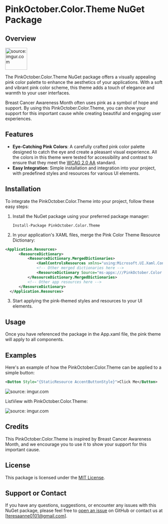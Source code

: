 # PinkOctober.Color.Theme NuGet Package

## Overview

<img src="https://i.imgur.com/tPXxHJM.png" title="source: imgur.com" width="70"/>  

The PinkOctober.Color.Theme NuGet package offers a visually appealing pink color palette to enhance the aesthetics of your applications. With a soft and vibrant pink color scheme, this theme adds a touch of elegance and warmth to your user interfaces.

Breast Cancer Awareness Month often uses pink as a symbol of hope and support. By using this PinkOctober.Color.Theme, you can show your support for this important cause while creating beautiful and engaging user experiences.

## Features

- **Eye-Catching Pink Colors**: A carefully crafted pink color palette designed to catch the eye and create a pleasant visual experience. All the colors in this theme were tested for accessibility and contrast to ensure that they meet the [WCAG 2.0 AA](https://www.w3.org/TR/WCAG20/) standard.
- **Easy Integration**: Simple installation and integration into your project, with predefined styles and resources for various UI elements.


## Installation

To integrate the PinkOctober.Color.Theme into your project, follow these easy steps:

1. Install the NuGet package using your preferred package manager:

   ```
   Install-Package PinkOctober.Color.Theme
   ```

2. In your application's XAML files, merge the Pink Color Theme Resource Dictionary:

  ```xml
  <Application.Resources>
        <ResourceDictionary>
            <ResourceDictionary.MergedDictionaries>
                <XamlControlsResources xmlns="using:Microsoft.UI.Xaml.Controls" />
                <!-- Other merged dictionaries here -->
                <ResourceDictionary Source="ms-appx:///PinkOctober.Color.Theme/Theme/PinkOctoberResourceDictionary.xaml"/>
            </ResourceDictionary.MergedDictionaries>
            <!-- Other app resources here -->
        </ResourceDictionary>
    </Application.Resources>
   ```

3. Start applying the pink-themed styles and resources to your UI elements.

## Usage

Once you have referenced the package in the App.xaml file, the pink theme will apply to all components. 


## Examples

Here's an example of how the PinkOctober.Color.Theme can be applied to a simple button:

```xml
<Button Style="{StaticResource AccentButtonStyle}">Click Me</Button>
```
<img src="https://i.imgur.com/JLxPjaNm.png" title="source: imgur.com" />

ListView with PinkOctober.Color.Theme:

<img src="https://i.imgur.com/5rd7CoKm.png" title="source: imgur.com" />

## Credits

This PinkOctober.Color.Theme is inspired by Breast Cancer Awareness Month, and we encourage you to use it to show your support for this important cause.

## License

This package is licensed under the [MIT License](LICENSE.md).

## Support or Contact

If you have any questions, suggestions, or encounter any issues with this NuGet package, please feel free to [open an issue](https://github.com/teresathompson/PinkOctober.Color.Theme/issues) on GitHub or contact us at [teresaanne0101@gmail.com].


